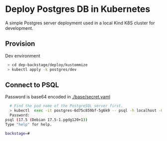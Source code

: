 # Deploy Postgres DB in Kubernetes

A simple Postgres server deployment used in a local Kind K8S cluster for development.

## Provision

Dev environment

```sh
 > cd dep-backstage/deploy/kustommize 
 > kubectl apply -k postgres/dev
```

## Connect to PSQL

Password is base64 encoded in [./base/secret.yaml](./base/secret.yaml)


```sh
  # Find the pod name of the PostgreSQL server first.
  > kubectl  exec -it postgres-6d75c859bf-5g6k9 -- psql -h localhost -U backstage --password -p 5432 backstage
  Password:
psql (17.5 (Debian 17.5-1.pgdg120+1))
Type "help" for help.

backstage=# 
```

